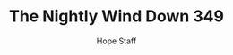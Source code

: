 ---
image: /assets/img/nwd/349_nwd_1peter_2_9_a_tpt.png
title: The Nightly Wind Down 349
number: 349
categories:
  - The Nightly Wind Down
author: Hope Staff
notes: The Nightly Wind Down 349
embed: >-
  EMBED_GOES_HERE
transcript: >-
  SOME LINES OF TEXT START HERE
---